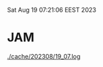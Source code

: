 Sat Aug 19 07:21:06 EEST 2023
# JAM
<a href='./cache/202308/19_07.log'>./cache/202308/19_07.log</a>

